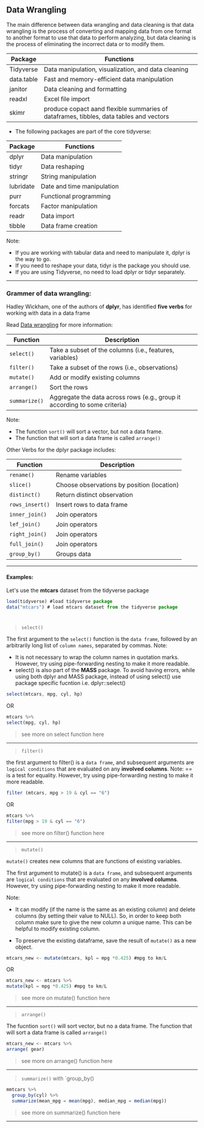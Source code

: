 ## Data Wrangling

The main difference between data wrangling and data cleaning is that data wrangling is the process of converting and mapping data from one format to another format to use that data to perform analyzing, but data cleaning is the process of eliminating the incorrect data or to modify them.

| **Package** | **Functions** |
|-------------|---------------|
| Tidyverse   | Data manipulation, visualization, and data cleaning |
| data.table  | Fast and memory-efficient data manipulation |
| janitor     | Data cleaning and formatting |
| readxl      | Excel file import | 
| skimr       | produce copact aand flexible summaries of dataframes, tibbles, data tables and vectors |


* The following packages are part of the core tidyverse:
  
| **Package** | **Functions** |
|-------------|---------------|
| dplyr       | Data manipulation |
| tidyr       | Data reshaping |
| stringr     | String manipulation |
| lubridate   | Date and time manipulation |
| purr        | Functional programming |
| forcats     | Factor manipulation |
| readr       | Data import |
| tibble      | Data frame creation |

Note: 
* If you are working with tabular data and need to manipulate it, dplyr is the way to go.
* If you need to reshape your data, tidyr is the package you should use.
* If you are using Tidyverse, no need to load dplyr or tidyr separately.
   
---

### Grammer of data wrangling: 

Hadley Wickham, one of the authors of **dplyr**, has identified **five verbs** for working with data in a data frame

Read [Data wrangling](http://mdsr-book.github.io/excerpts/mdsr-dataI.pdf) for more information: 

| Function | Description |
| --- | --- |
| `select()` | Take a subset of the columns (i.e., features, variables) |
| `filter()` | Take a subset of the rows (i.e., observations) |
| `mutate()` | Add or modify existing columns |
| `arrange()` | Sort the rows |
| `summarize()` | Aggregate the data across rows (e.g., group it according to some criteria) |

Note: 
* The function `sort()` will sort a vector, but not a data frame.
* The function that will sort a data frame is called `arrange()`

Other Verbs for the dplyr package includes:

| Function | Description |
| --- | --- |
| `rename()` | Rename variables |
| `slice()` | Choose observations by position (location) |
| `distinct()` | Return distinct observation |
| `rows_insert()` | Insert rows to data frame |
| `inner_join()` | Join operators |
| `lef_join()` | Join operators |
| `right_join()` | Join operators |
| `full_join()` | Join operators |
| `group_by()` | Groups data |

---
#### Examples: 

Let's use the **mtcars** dataset from the tidyverse package


```js
load(tidyverse) #load tidyverse package
data("mtcars") # load mtcars dataset from the tidyverse package
```

#

 > `select()`

The first argument to the `select()` function is the `data frame`, followed by an arbitrarily long list of `column names`, separated by commas. 
Note: 
* It is not necessary to wrap the column names in quotation marks. However, try using    pipe-forwarding nesting to make it more readable.
* select() is also part of the **MASS** package. To avoid having errors, while using both dplyr and MASS package, instead of using select() use package specific fucntion i.e. dplyr::select()


```js
select(mtcars, mpg, cyl, hp)
```

OR 


```js
mtcars %>%
select(mpg, cyl, hp)
```

> see more on select function here

---

 > `filter()`

the first argument to filter() is a `data frame`, and subsequent arguments are `logical conditions` that are evaluated on any **involved columns**. 
Note: == is a test for equality. However, try using pipe-forwarding nesting to make it more readable. 

```js
filter (mtcars, mpg > 19 & cyl == "6")
```

OR

```js
mtcars %>%
filter(mpg > 19 & cyl == "6")
```
> see more on filter() function here

---

> `mutate()`

`mutate()` creates new columns that are functions of existing variables. 

The first argument to mutate() is a `data frame`, and subsequent arguments are `logical conditions` that are evaluated on any **involved columns**. 
However, try using pipe-forwarding nesting to make it more readable. 

Note: 
* It can modify (if the name is the same as an existing column) and delete columns (by setting their value to NULL). So, in order to keep both column make sure to give the new column a unique name. This can be helpful to modify existing column.

* To preserve the existing dataframe, save the result of `mutate()` as a new object. 

```js
mtcars_new <- mutate(mtcars, kpl = mpg *0.425) #mpg to km/L
```

OR

```js
mtcars_new <- mtcars %>% 
mutate(kpl = mpg *0.425) #mpg to km/L
```

> see more on mutate() function here
---

> `arrange()`

The fucntion `sort()` will sort vector, but no a data frame. The function that will sort a data frame is called `arrange()`


```js
mtcars_new <- mtcars %>%
arrange( gear)
```
> see more on arrange() function here
---

> `summarize()` with `group_by()

```js
mmtcars %>%
  group_by(cyl) %>%
  summarize(mean_mpg = mean(mpg), median_mpg = median(mpg))
```
> see more on summarize() function here
---



